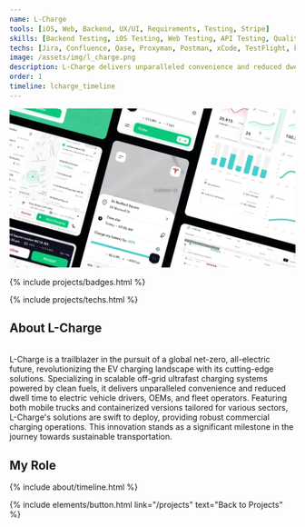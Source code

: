 ```yaml
---
name: L-Charge
tools: [iOS, Web, Backend, UX/UI, Requirements, Testing, Stripe]
skills: [Backend Testing, iOS Testing, Web Testing, API Testing, Quality Assurance Processes, Testing & Product Documentation]
techs: [Jira, Confluence, Qase, Proxyman, Postman, xCode, TestFlight, k8s, Stripe, NewRelic, Papertrail]
image: /assets/img/l_charge.png
description: L-Charge delivers unparalleled convenience and reduced dwell time to electric vehicle drivers, OEMs, and fleet operators. Featuring both mobile trucks and containerized versions tailored for various sectors, L-Charge's solutions are swift to deploy, providing robust commercial charging operations.
order: 1
timeline: lcharge_timeline
---
```


![preview](/assets/img/l_charge.jpg)
<p class="text-center">
  {% include projects/badges.html %}
</p>
<p class="text-center">
  {% include projects/techs.html %}
</p>


## About L-Charge
<br>L-Charge is a trailblazer in the pursuit of a global net-zero, all-electric future, revolutionizing the EV charging landscape with its cutting-edge solutions. Specializing in scalable off-grid ultrafast charging systems powered by clean fuels, it delivers unparalleled convenience and reduced dwell time to electric vehicle drivers, OEMs, and fleet operators. Featuring both mobile trucks and containerized versions tailored for various sectors, L-Charge's solutions are swift to deploy, providing robust commercial charging operations. This innovation stands as a significant milestone in the journey towards sustainable transportation.

## My Role
<div class="row">
{% include about/timeline.html %}
</div>

<p class="text-center">
  {% include elements/button.html link="/projects" text="Back to Projects" %}
</p>